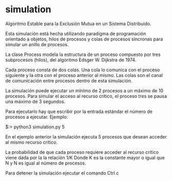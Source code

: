 # simulation
Algoritmo Estable para la Exclusión Mutua en un Sistema Distribuido.
 
Esta simulación está hecha utilizando paradigma de programación orientado a objetos,
hilos de procesos y colas de procesos síncronas para simular un anillo de procesos.
 
La clase Process modela la estructura de un proceso compuesto por tres subprocesos (hilos),
del algoritmo Edsger W. Dijkstra de 1974.
 
Cada proceso consta de dos colas. Una cola lo comunica con el proceso siguiente y la otra con el proceso anterior al mismo. Las colas son el canal de comunicación entre procesos dentro de esta simulación.
 
La simulación puede ejecutar un mínimo de 2 procesos a un máximo de 10 procesos.
Para simular el acceso al recurso crítico, el proceso tres se pausa una máximo de 3 segundos.
 
Para ejecutarlo hay que escribir por la entrada estándar el número de procesos a ejecutar. Ejemplo:
 
 
$:> python3 simulation.py 5
 
 
En el ejemplo anterior la simulación ejecuta 5 procesos que desean acceder al mismo recurso crítico.
 
La probabilidad de que cada proceso requiere acceder al recurso crítico viene dada por la la relación 1/K
Donde K es la constante mayor o igual que N y N es igual al número de procesos.
 
Para detener la simulación ejecutar el comando Ctrl c